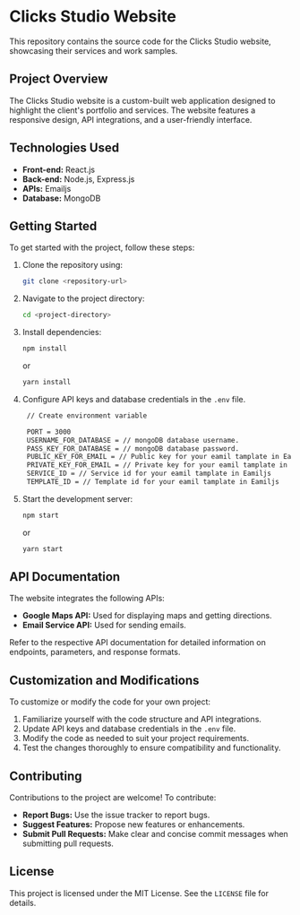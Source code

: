 
# Clicks Studio Website

This repository contains the source code for the Clicks Studio website, showcasing their services and work samples.

## Project Overview

The Clicks Studio website is a custom-built web application designed to highlight the client's portfolio and services. The website features a responsive design, API integrations, and a user-friendly interface.

## Technologies Used

- **Front-end:** React.js
- **Back-end:** Node.js, Express.js  
- **APIs:** Emailjs 
- **Database:** MongoDB  

## Getting Started

To get started with the project, follow these steps:

1. Clone the repository using:  
   ```bash
   git clone <repository-url>
   ```
2. Navigate to the project directory:  
   ```bash
   cd <project-directory>
   ```
3. Install dependencies:  
   ```bash
   npm install
   ```
   or  
   ```bash
   yarn install
   ```
4. Configure API keys and database credentials in the `.env` file.  
   ```bash
    // Create environment variable

    PORT = 3000
    USERNAME_FOR_DATABASE = // mongoDB database username.
    PASS_KEY_FOR_DATABASE = // mongoDB database password.
    PUBLIC_KEY_FOR_EMAIL = // Public key for your eamil tamplate in Eamiljs
    PRIVATE_KEY_FOR_EMAIL = // Private key for your eamil tamplate in Eamiljs
    SERVICE_ID = // Service id for your eamil tamplate in Eamiljs
    TEMPLATE_ID = // Template id for your eamil tamplate in Eamiljs
5. Start the development server:  
   ```bash
   npm start
   ```
   or  
   ```bash
   yarn start
   ```

## API Documentation

The website integrates the following APIs:

- **Google Maps API:** Used for displaying maps and getting directions.  
- **Email Service API:** Used for sending emails.

Refer to the respective API documentation for detailed information on endpoints, parameters, and response formats.

## Customization and Modifications

To customize or modify the code for your own project:

1. Familiarize yourself with the code structure and API integrations.  
2. Update API keys and database credentials in the `.env` file.  
3. Modify the code as needed to suit your project requirements.  
4. Test the changes thoroughly to ensure compatibility and functionality.  

## Contributing

Contributions to the project are welcome! To contribute:

- **Report Bugs:** Use the issue tracker to report bugs.  
- **Suggest Features:** Propose new features or enhancements.  
- **Submit Pull Requests:** Make clear and concise commit messages when submitting pull requests.

## License

This project is licensed under the MIT License. See the `LICENSE` file for details.
